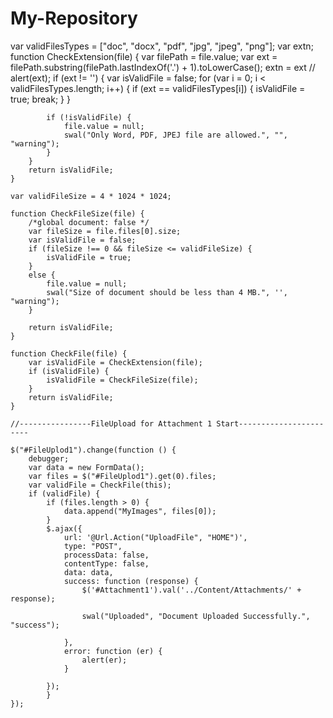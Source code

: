 # My-Repository
var validFilesTypes = ["doc", "docx", "pdf", "jpg", "jpeg", "png"];
    var extn;
    function CheckExtension(file) {
        var filePath = file.value;
        var ext = filePath.substring(filePath.lastIndexOf('.') + 1).toLowerCase();
        extn = ext
        // alert(ext);
        if (ext != '') {
            var isValidFile = false;
            for (var i = 0; i < validFilesTypes.length; i++) {
                if (ext == validFilesTypes[i]) {
                    isValidFile = true;
                    break;
                }
            }

            if (!isValidFile) {
                file.value = null;
                swal("Only Word, PDF, JPEJ file are allowed.", "", "warning");
            }
        }
        return isValidFile;
    }

    var validFileSize = 4 * 1024 * 1024;

    function CheckFileSize(file) {
        /*global document: false */
        var fileSize = file.files[0].size;
        var isValidFile = false;
        if (fileSize !== 0 && fileSize <= validFileSize) {
            isValidFile = true;
        }
        else {
            file.value = null;
            swal("Size of document should be less than 4 MB.", '', "warning");
        }

        return isValidFile;
    }

    function CheckFile(file) {
        var isValidFile = CheckExtension(file);
        if (isValidFile) {
            isValidFile = CheckFileSize(file);
        }
        return isValidFile;
    }

    //----------------FileUpload for Attachment 1 Start-----------------------

    $("#FileUplod1").change(function () {
        debugger;
        var data = new FormData();
        var files = $("#FileUplod1").get(0).files;
        var validFile = CheckFile(this);
        if (validFile) {
            if (files.length > 0) {
                data.append("MyImages", files[0]);
            }
            $.ajax({
                url: '@Url.Action("UploadFile", "HOME")',
                type: "POST",
                processData: false,
                contentType: false,
                data: data,
                success: function (response) {
                    $('#Attachment1').val('../Content/Attachments/' + response);
                   
                    swal("Uploaded", "Document Uploaded Successfully.", "success");

                },
                error: function (er) {
                    alert(er);
                }

            });
            }
    });
